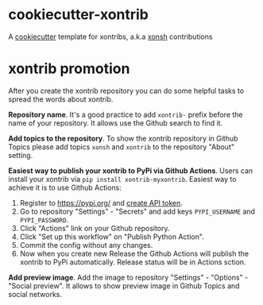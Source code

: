 # cookiecutter-xontrib
A [cookiecutter](https://github.com/audreyr/cookiecutter) template for xontribs, a.k.a [xonsh](https://github.com/xonsh/xonsh) contributions

# xontrib promotion

After you create the xontrib repository you can do some helpful tasks to spread the words about xontrib.

**Repository name**. It's a good practice to add `xontrib-` prefix before the name of your repository. It allows use the Github search to find it.

**Add topics to the repository**. To show the xontrib repository in Github Topics please add topics `xonsh` and `xontrib` to the repository "About" setting.

**Easiest way to publish your xontrib to PyPi via Github Actions**. Users can install your xontrib via `pip install xontrib-myxontrib`. Easiest way to achieve it is to use Github Actions:
1. Register to https://pypi.org/ and [create API token](https://pypi.org/help/#apitoken).
2. Go to repository "Settings" - "Secrets" and add keys `PYPI_USERNAME` and `PYPI_PASSWORD`.
3. Click "Actions" link on your Github repository.
4. Click "Set up this workflow" on "Publish Python Action".
5. Commit the config without any changes.
6. Now when you create new Release the Github Actions will publish the xontrib to PyPi automatically. Release status will be in Actions sction.

**Add preview image**. Add the image to repository "Settings" - "Options" - "Social preview". It allows to show preview image in Github Topics and social networks.
